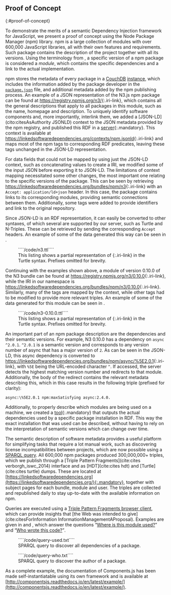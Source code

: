 ## Proof of Concept
{:#proof-of-concept}

To demonstrate the merits of a semantic Dependency Injection framework for JavaScript,
we present a proof of concept using the Node Package Manager (npm) library.
npm is a large collection of modules with over 600,000 JavaScript libraries,
all with their own features and requirements.
Such package contains the description of the project together with all its versions.
Using the terminology from [](#semantic-dependency-injection),
a specific version of a npm package is considered a _module_,
which contains the specific dependencies and a link to the actual implementation.

npm stores the metadata of every package in a [CouchDB](http://couchdb.apache.org/)
[instance](https://registry.npmjs.org/),
which includes the information added by the package developer in the [`package.json`](https://docs.npmjs.com/files/package.json) file,
and additional metadata added by the npm publishing process.
An example of a JSON representation of the N3.js npm package can be found at <https://registry.npmjs.org/n3/>{:.iri-link},
which contains all the general descriptions that apply to all packages in this module,
such as the name, homepage and description.
To uniquely identify software components and,
more importantly, interlink them,
we added a [JSON-LD](cito:citesAsAuthority JSONLD) context to the JSON metadata provided by the npm registry, 
and published this RDF in a [server](https://github.com/LinkedSoftwareDependencies/npm-extraction-server){:.mandatory}.
This context is available at <https://linkedsoftwaredependencies.org/contexts/npm.jsonld>{:.iri-link} and maps most of the npm tags to corresponding RDF predicates,
leaving these tags unchanged in the JSON-LD representation.

For data fields that could not be mapped by using just the JSON-LD context,
such as concatenating values to create a IRI,
we modified some of the input JSON before exporting it to JSON-LD.
The limitations of context mapping necessitated
some other changes,
the most important one relating to the specific versions of the package.
This can be seen by retrieving <https://linkedsoftwaredependencies.org/bundles/npm/n3>{:.iri-link} with an `Accept: application/ld+json` header.
In this case, the package contains links to its corresponding modules,
providing semantic connections between them.
Additionally, some tags were added to provide identifiers and link to the original repository.

Since JSON-LD is an RDF representation, it can easily be converted to other syntaxes,
of which several are supported by our server,
such as Turtle and N-Triples.
These can be retrieved by sending the corresponding `Accept` headers.
An example of some of the data generated this way can be seen in [](#n3.ttl).

<figure id="n3.ttl" class="listing">
````/code/n3.ttl````
<figcaption markdown="block">
This listing shows a partial representation of <https://linkedsoftwaredependencies.org/bundles/npm/n3>{:.iri-link} in the Turtle syntax.
Prefixes omitted for brevity.
</figcaption>
</figure>


Continuing with the examples shown above,
a module of version 0.10.0 of the N3 bundle can be found at
<https://registry.npmjs.org/n3/0.10.0>{:.iri-link},
while the IRI in our namespace is <https://linkedsoftwaredependencies.org/bundles/npm/n3/0.10.0>{:.iri-link}.
Similarly, many of the tags are mapped by the context,
while other tags had to be modified to provide more relevant triples.
An example of some of the data generated for this module can be seen in [](#n3-0.10.0.ttl).

<figure id="n3-0.10.0.ttl" class="listing">
````/code/n3-0.10.0.ttl````
<figcaption markdown="block">
This listing shows a partial representation of <https://linkedsoftwaredependencies.org/bundles/npm/n3/0.10.0>{:.iri-link} in the Turtle syntax.
Prefixes omitted for brevity.
</figcaption>
</figure>

An important part of an npm package description are the dependencies
and their semantic versions.
For example, N3 0.10.0 has a dependency on `async ^2.0.1`.
`^2.0.1` is a semantic version and corresponds to any version number
of async that has a major version of `2`.
As can be seen in the JSON-LD,
this async dependency is converted to 
<https://linkedsoftwaredependencies.org/bundles/npm/async/%5E2.0.1>{:.iri-link},
with `%5E` being the URL-encoded character `^`.
If accessed, the server detects the highest matching version number
and redirects to that module.
Additionally, the body of the redirect contains the relevant metadata describing this,
which in this case results in the following triple (prefixed for clarity):

```
async:\%5E2.0.1 npm:maxSatisfying async:2.4.0.
```

Additionally, to properly describe which modules are being used on a machine,
we created a [tool](https://github.com/LinkedSoftwareDependencies/node-dependency-parser){:.mandatory}
that outputs the actual dependencies
used by a specific package installation in RDF.
This way the exact installation that was used can be described,
without having to rely on the interpretation of semantic versions which can change over time.

The semantic description of software metadata provides a useful platform for simplifying tasks that require a lot manual work,
such as discovering license incompatibilities between projects, which are now possible using a [SPARQL query](https://query.linkedsoftwaredependencies.org/#query=SELECT%20*%20WHERE%20%7B%0A%20%20%3Fbundle%20spdx%3AlicenseDeclared%20%3Chttps%3A%2F%2Fspdx.org%2Flicenses%2FGPL-3.0.html%3E.%0A%20%20%3Fbundle%20npm%3Adependency%20%3Fdependency.%0A%20%20%3Fdependency%20spdx%3AlicenseDeclared%20%3Chttps%3A%2F%2Fspdx.org%2Flicenses%2FGPL-2.0.html%3E.%0A%7D).
All 600,000 npm packages produced 300,000,000+ triples,
which we publish through a [Triple Pattern Fragments](cite:cites verborgh_iswc_2014) interface and as [HDT](cite:cites hdt) and [Turtle](cite:cites turtle) dumps.
These are located at [https://linkedsoftwaredependencies.org](https://linkedsoftwaredependencies.org/){:.mandatory}, together with subject pages for each bundle, module and user.
The triples are collected and republished daily to stay up-to-date with the available information on npm.

Queries are executed using a [Triple Pattern Fragments browser client](https://query.linkedsoftwaredependencies.org), which can provide insights that [the Web was intended to give](cite:citesForInformation InformationManagementAProposal).
Examples are given in [](#query-used) and [](#query-who), which answer the questions <q markdown="1">[Where is this module used?](https://query.linkedsoftwaredependencies.org/#query=SELECT%20DISTINCT%20%3Fproject%20%3FprojectName%20%3Fdescription%20WHERE%20%7B%0A%20%20%3Chttps%3A%2F%2Flinkedsoftwaredependencies.org%2Fbundles%2Fnpm%2Fn3%3E%20doap%3Arelease%20%3Fversion.%0A%20%20%3Fdependingversion%20npm%3Adependency%20%3Fversion.%0A%20%20%3Fproject%20doap%3Arelease%20%3Fdependingversion.%0A%20%20%3Fproject%20doap%3Aname%20%3FprojectName.%0A%20%20%3Fproject%20dc%3Aabstract%20%3Fdescription.%0A%7D)</q> and <q markdown="1">[Who wrote this code?](https://query.linkedsoftwaredependencies.org/#query=SELECT%20*%20WHERE%20%7B%0A%20%20%3Chttps%3A%2F%2Flinkedsoftwaredependencies.org%2Fbundles%2Fnpm%2Fn3%3E%20doap%3Amaintainer%20%3Fauthor.%0A%20%20%3Fauthor%20foaf%3Aname%20%3Fname.%0A%20%20%3Fauthor%20foaf%3Ambox%20%3Fmail.%0A%7D)</q>.

<figure id="query-used" class="listing">
````/code/query-used.txt````
<figcaption markdown="block">
SPARQL query to discover all dependencies of a package.
</figcaption>
</figure>

<figure id="query-who" class="listing">
````/code/query-who.txt````
<figcaption markdown="block">
SPARQL query to discover the author of a package.
</figcaption>
</figure>

As a complete example, the documentation of Components.js has been made self-instantiatable using its own framework and is available at [http://componentsjs.readthedocs.io/en/latest/example/](http://componentsjs.readthedocs.io/en/latest/example/).